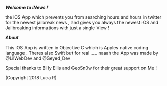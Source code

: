***Welcome to iNews !***

the iOS App which prevents you from searching hours and hours in twitter for the newest jailbreak news , and gives you always the newest iOS and Jailbreaking informations with just a single View !

***About***

This iOS App is written in Objective C which is Apples native coding language . Theres also Swift but for real ..... naaah
the App was made by @LilWebDev and @Seyed_Dev

Special thanks to Billy Ellis and GeoSn0w for their great support on Me !

(Copyright 2018 Luca R)
